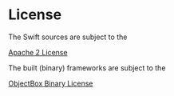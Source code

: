 License
=======

The Swift sources are subject to the

[Apache 2 License](https://www.apache.org/licenses/LICENSE-2.0.html)

The built (binary) frameworks are subject to the

[ObjectBox Binary License](https://objectbox.io/0209-ob-binary-license/)
